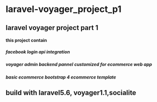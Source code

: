 # laravel-voyager_project_p1
## laravel voyager project part 1
#### this project contain

##### facebook login api integration
##### voyager admin backend pannel customized for ecommerce web app
##### basic ecommerce bootstrap 4 ecommerce template

## build with laravel5.6, voyager1.1,socialite
